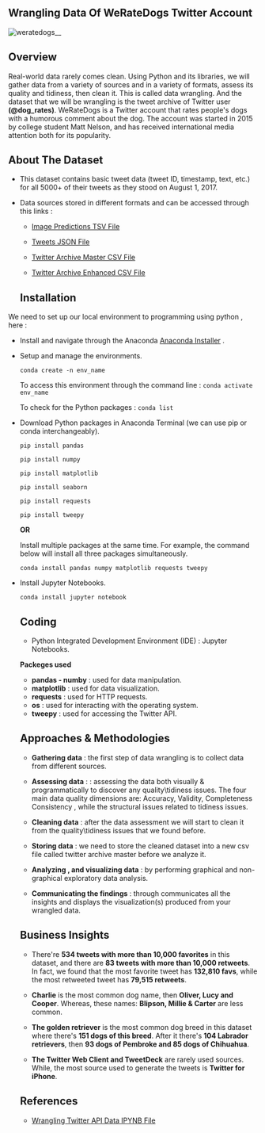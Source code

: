 ## Wrangling Data Of **WeRateDogs** Twitter Account

![weratedogs__](https://github.com/hayasalman/Wrangling-Dataset/assets/71796909/cee95e5b-7fda-4bf8-a0d7-73f41284147b)

## Overview 

Real-world data rarely comes clean. Using Python and its libraries, we will gather data from a variety of sources and in a variety of formats, assess its quality and tidiness, then clean it. This is called data wrangling. And the dataset that we will be wrangling is the tweet archive of Twitter user **(@dog_rates)**. 
WeRateDogs is a Twitter account that rates people's dogs with a humorous comment about the dog. The account was started in 2015 by college student Matt Nelson, and has received international media attention both for its popularity.

## About The Dataset

- This dataset contains basic tweet data (tweet ID, timestamp, text, etc.) for all 5000+ of their tweets as they stood on August 1, 2017.
  
- Data sources stored in different formats and can be accessed through this links :

  - [Image Predictions TSV File](https://github.com/hayasalman/Wrangling-Dataset/blob/main/Datasets/image-predictions.tsv)
 
  - [Tweets JSON File](https://raw.githubusercontent.com/hayasalman/Wrangling-Dataset/main/Datasets/tweet_json.txt)
 
  - [Twitter Archive Master CSV File](https://github.com/hayasalman/Wrangling-Dataset/blob/main/Datasets/twitter_archive_master.csv)
 
  - [Twitter Archive Enhanced CSV File](https://github.com/hayasalman/Wrangling-Dataset/blob/main/Datasets/twitter-archive-enhanced.csv)
 
  ## Installation

We need to set up our local environment to programming using python , here :

- Install and navigate through the Anaconda [Anaconda Installer](https://www.anaconda.com/download/) .

- Setup and manage the environments.

  ```conda create -n env_name```

   To access this environment through the command line : ```conda activate env_name```

   To check for the Python packages : ```conda list```

- Download Python packages in Anaconda Terminal (we can use pip or conda interchangeably).

  ```pip install pandas```

   ```pip install numpy```

   ```pip install matplotlib```

   ```pip install seaborn```

   ```pip install requests```

   ```pip install tweepy```

  **OR**

  Install multiple packages at the same time. For example, the command below will install all three packages simultaneously.

  ```conda install pandas numpy matplotlib requests tweepy```

- Install Jupyter Notebooks.

  ```conda install jupyter notebook```
 
  ## Coding

  -  Python Integrated Development Environment (IDE) : Jupyter Notebooks.

   **Packeges used**
   
  * **pandas - numby** : used for data manipulation.
  * **matplotlib** : used for data visualization.
  * **requests** : used for HTTP requests.
  * **os** : used for interacting with the operating system.
  * **tweepy** : used for accessing the Twitter API.
 
  ## Approaches & Methodologies

  - **Gathering data** : the first step of data wrangling is to collect data from different sources.
 
  - **Assessing data** : : assessing the data both visually & programmatically to discover any quality\tidiness issues. The four main data quality 
      dimensions are: Accuracy, Validity, Completeness Consistency , while the structural issues related to tidiness issues.
    
  - **Cleaning data** : after the data assessment we will start to clean it from the quality\tidiness issues that we found before.
 
  - **Storing data** : we need to store the cleaned dataset into a new csv file called twitter archive master before we analyze it.
 
  - **Analyzing , and visualizing data** : by performing graphical and non-graphical exploratory data analysis.
 
  - **Communicating the findings** : through communicates all the insights and displays the visualization(s) produced from your wrangled data.
 
  ## Business Insights

  - There're **534 tweets with more than 10,000 favorites** in this dataset, and there are **83 tweets with more than 10,000 retweets**. In fact, we 
    found that the most favorite tweet has **132,810 favs**, while the most retweeted tweet has **79,515 retweets**.
 
  - **Charlie** is the most common dog name, then **Oliver, Lucy and Cooper**. Whereas, these names: **Blipson, Millie & Carter** are less common.

  - **The golden retriever** is the most common dog breed in this dataset where there's **151 dogs of this breed**. After it there's **104 Labrador 
    retrievers**, then **93 dogs of Pembroke and 85 dogs of Chihuahua**.

  - **The Twitter Web Client and TweetDeck** are rarely used sources. While, the most source used to generate the tweets is **Twitter for iPhone**.

  ## References

  - [Wrangling Twitter API Data IPYNB File](https://github.com/hayasalman/Wrangling-Dataset/blob/main/Wragling_Act_.ipynb)

  


